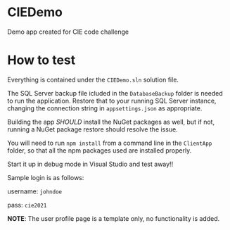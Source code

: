 # CIEDemo
Demo app created for CIE code challenge

# How to test
Everything is contained under the `CIEDemo.sln` solution file.

The SQL Server backup file icluded in the `DatabaseBackup` folder is needed to run the application. Restore that to your running SQL Server instance, changing the connection string in `appsettings.json` as appropriate.

Building the app *SHOULD* install the NuGet packages as well, but if not, running a NuGet package restore should resolve the issue.

You will need to run `npm install` from a command line in the `ClientApp` folder, so that all the npm packages used are installed properly.

Start it up in debug mode in Visual Studio and test away!!

Sample login is as follows:

username: `johndoe`

pass: `cie2021`

**NOTE**: The user profile page is a template only, no functionality is added. 
